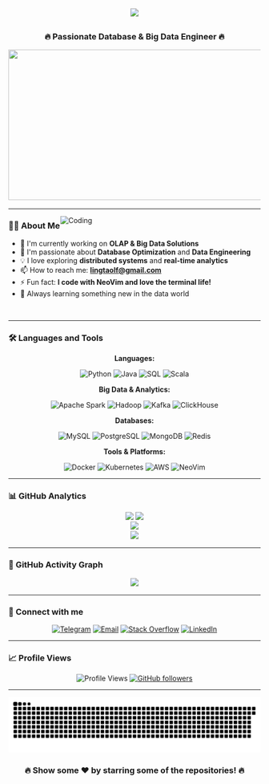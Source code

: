 <h1 align="center">
    <img
  src="https://readme-typing-svg.herokuapp.com/?font=Righteous&size=35&center=true&vCenter=true&width=500&height=70&duration=4000&lines=Hi+There!+👋;+I'm+Seth!;Welcome+to+my+Profile!;"
  />
  </h1>

  <h3 align="center">🔥 Passionate Database & Big Data Engineer 🔥</h3>

  <div align="center">
    <img src="https://media.giphy.com/media/dWesBcTLavkZuG35MI/giphy.gif" width="600" height="300"/>
  </div>

  ---

  <img align="right" alt="Coding" width="400" src="https://media.giphy.com/media/SWoSkN6DxTszqIKEqv/giphy.gif">

  ### 👨‍💻 About Me

  - 🔭 I'm currently working on **OLAP & Big Data Solutions**
  - 🌱 I'm passionate about **Database Optimization** and **Data Engineering**
  - 💡 I love exploring **distributed systems** and **real-time analytics**
  - 📫 How to reach me: **lingtaolf@gmail.com**
  - ⚡ Fun fact: **I code with NeoVim and love the terminal life!**
  - 🧠 Always learning something new in the data world

  <br clear="both">

  ---

  ### 🛠️ Languages and Tools

  <div align="center">

  **Languages:**

  ![Python](https://img.shields.io/badge/Python-3776AB?style=for-the-badge&logo=python&logoColor=white)
  ![Java](https://img.shields.io/badge/Java-ED8B00?style=for-the-badge&logo=openjdk&logoColor=white)
  ![SQL](https://img.shields.io/badge/SQL-316192?style=for-the-badge&logo=postgresql&logoColor=white)
  ![Scala](https://img.shields.io/badge/Scala-DC322F?style=for-the-badge&logo=scala&logoColor=white)

  **Big Data & Analytics:**

  ![Apache Spark](https://img.shields.io/badge/Apache%20Spark-E25A1C?style=for-the-badge&logo=apache-spark&logoColor=white)
  ![Hadoop](https://img.shields.io/badge/Hadoop-66CCFF?style=for-the-badge&logo=apache-hadoop&logoColor=black)
  ![Kafka](https://img.shields.io/badge/Apache%20Kafka-231F20?style=for-the-badge&logo=apache-kafka&logoColor=white)
  ![ClickHouse](https://img.shields.io/badge/ClickHouse-FFCC01?style=for-the-badge&logo=clickhouse&logoColor=black)

  **Databases:**

  ![MySQL](https://img.shields.io/badge/MySQL-00000F?style=for-the-badge&logo=mysql&logoColor=white)
  ![PostgreSQL](https://img.shields.io/badge/PostgreSQL-316192?style=for-the-badge&logo=postgresql&logoColor=white)
  ![MongoDB](https://img.shields.io/badge/MongoDB-4EA94B?style=for-the-badge&logo=mongodb&logoColor=white)
  ![Redis](https://img.shields.io/badge/redis-%23DD0031.svg?&style=for-the-badge&logo=redis&logoColor=white)

  **Tools & Platforms:**

  ![Docker](https://img.shields.io/badge/Docker-2496ED?style=for-the-badge&logo=docker&logoColor=white)
  ![Kubernetes](https://img.shields.io/badge/Kubernetes-326CE5?style=for-the-badge&logo=kubernetes&logoColor=white)
  ![AWS](https://img.shields.io/badge/AWS-FF9900?style=for-the-badge&logo=amazon-aws&logoColor=white)
  ![NeoVim](https://img.shields.io/badge/NeoVim-%2357A143.svg?&style=for-the-badge&logo=neovim&logoColor=white)

  </div>

  ---

  ### 📊 GitHub Analytics

  <div align="center">
    <img height="180em" src="https://github-readme-stats.vercel.app/api?username=lingtaolf&show_icons=true&theme=radical&include_all_commits=true&count_private=true"/>
    <img height="180em" src="https://github-readme-stats.vercel.app/api/top-langs/?username=lingtaolf&layout=compact&langs_count=8&theme=radical"/>
  </div>

  <div align="center">
    <img src="https://github-readme-streak-stats.herokuapp.com/?user=lingtaolf&theme=radical&hide_border=false" />
  </div>

  <div align="center">
    <img src="https://github-profile-trophy.vercel.app/?username=lingtaolf&theme=radical&no-frame=false&no-bg=false&margin-w=4" />
  </div>

  ---

  ### 🐍 GitHub Activity Graph

  <div align="center">
    <img src="https://github-readme-activity-graph.vercel.app/graph?username=lingtaolf&bg_color=0d1117&color=5BCDEC&line=5BCDEC&point=FFFFFF&hide_border=true" />
  </div>

  ---

  ### 💼 Connect with me

  <div align="center">

  [![Telegram](https://img.shields.io/badge/Telegram-2CA5E0?style=for-the-badge&logo=telegram&logoColor=white)](https://telegram.me/SethLin)
  [![Email](https://img.shields.io/badge/Gmail-D14836?style=for-the-badge&logo=gmail&logoColor=white)](mailto:lingtaolf@gmail.com)
  [![Stack Overflow](https://img.shields.io/badge/Stack_Overflow-FE7A16?style=for-the-badge&logo=stack-overflow&logoColor=white)](https://stackoverflow.com/users/17375632/lingtaolf)
  [![LinkedIn](https://img.shields.io/badge/LinkedIn-0077B5?style=for-the-badge&logo=linkedin&logoColor=white)](https://linkedin.com/in/lingtaolf)

  </div>

  ---

  ### 📈 Profile Views

  <div align="center">

  ![Profile Views](https://komarev.com/ghpvc/?username=lingtaolf&label=Profile%20views&color=0e75b6&style=flat)
  [![GitHub followers](https://img.shields.io/github/followers/lingtaolf.svg?style=social&label=Follow&maxAge=2592000)](https://github.com/lingtaolf?tab=followers)

  </div>

  ---

  <div align="center">
    <img src="https://raw.githubusercontent.com/lingtaolf/lingtaolf/output/github-contribution-grid-snake.svg" />
  </div>

  <div align="center">
    <h3>🔥 Show some ❤️ by starring some of the repositories! 🔥</h3>
  </div>
